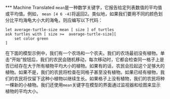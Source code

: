﻿*** Machine Translated
`mean`是一种数学关键字，它报告给定列表数值的平均值或平均值。例如， `mean [4 6 -4]`将返回2。类似地，如果我们要用不同的颜色划分比平均海龟大小大的海龟，则应编写以下代码： 

```
let average-turtle-size mean [ size ] of turtles
ask turtles with [ size >=  average-turtle-size][ 
    set color green 
]
```


在下面的模型示例中，我们有一个农场和一个农夫。我们的农场最初没有植物。单击“开始”按钮后，我们的农民会随机移动，每次移动时，它都会检查同一格子上是否已经存在大于所有植物平均大小的植物。如果有的话，农民会捡起这个足够大的植物。如果不是，我们的农民将检查在同格子甚至没有植物。如果已经有植物，我们的农民将仅留下这种小植物以继续生长。如果格子上没有植物，我们的农民将种一棵新的小植物。我们还使用`mean`关键字在模型的界面通过监视器和绘图来显示植物的平均大小。